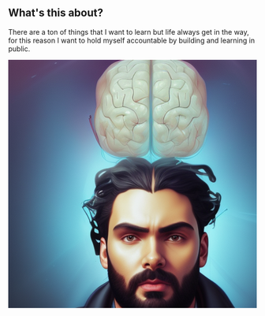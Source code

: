 ## What's this about?

There are a ton of things that I want to learn but life always get in the way, for this reason I want to hold myself accountable by building and learning in public.

![Picture of Jesus holding a brain](/css/images/brainyisu.png)
